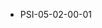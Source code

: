 <!--
    ATTENTION: This file was generated via gradle!
               Do NOT manually edit this file! Any such changes will be overwritten!
-->
* PSI-05-02-00-01
